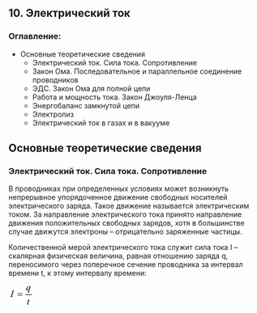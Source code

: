 ## 10. Электрический ток
### Оглавление:
- Основные теоретические сведения
    - Электрический ток. Сила тока. Сопротивление
    - Закон Ома. Последовательное и параллельное соединение проводников
    - ЭДС. Закон Ома для полной цепи
    - Работа и мощность тока. Закон Джоуля-Ленца
    - Энергобаланс замкнутой цепи
    - Электролиз
    - Электрический ток в газах и в вакууме
## Основные теоретические сведения
### Электрический ток. Сила тока. Сопротивление
В проводниках при определенных условиях может возникнуть непрерывное упорядоченное движение свободных носителей электрического заряда. Такое движение называется электрическим током. За направление электрического тока принято направление движения положительных свободных зарядов, хотя в большинстве случае движутся электроны – отрицательно заряженные частицы.

Количественной мерой электрического тока служит сила тока I – скалярная физическая величина, равная отношению заряда q, переносимого через поперечное сечение проводника за интервал времени t, к этому интервалу времени:
  
![](147.png)
